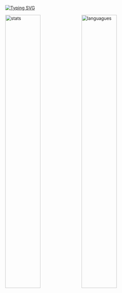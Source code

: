 [![Typing SVG](https://readme-typing-svg.demolab.com/?lines=Hi+there,+I'm+Vaishnavi)](https://git.io/typing-svg)

<img alt="stats" align="center" width="47%"  src="https://github-readme-stats.vercel.app/api?username=Vaitae&show_icons=true&theme=radical)"/>
<img alt="languagues" align="center" width="47%" src="https://github-readme-stats.vercel.app/api/top-langs/?username=Vaitae&layout=compact&theme=radical)"/>

<!--
**Vaitae/Vaitae** is a ✨ _special_ ✨ repository because its `README.md` (this file) appears on your GitHub profile.

Here are some ideas to get you started:

- 🔭 I’m currently working on ...
- 🌱 I’m currently learning 
- 👯 I’m looking to collaborate on ...
- 🤔 I’m looking for help with ...
- 💬 Ask me about ...
- 📫 How to reach me: ...
- 😄 Pronouns: ...
- ⚡ Fun fact: ...
-->
